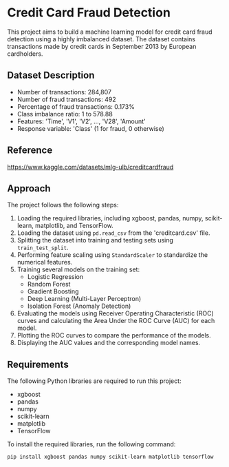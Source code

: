 
# Credit Card Fraud Detection

This project aims to build a machine learning model for credit card fraud detection using a highly imbalanced dataset. The dataset contains transactions made by credit cards in September 2013 by European cardholders.

## Dataset Description

- Number of transactions: 284,807
- Number of fraud transactions: 492
- Percentage of fraud transactions: 0.173%
- Class imbalance ratio: 1 to 578.88
- Features: 'Time', 'V1', 'V2', ..., 'V28', 'Amount'
- Response variable: 'Class' (1 for fraud, 0 otherwise)

## Reference
https://www.kaggle.com/datasets/mlg-ulb/creditcardfraud

## Approach

The project follows the following steps:

1. Loading the required libraries, including xgboost, pandas, numpy, scikit-learn, matplotlib, and TensorFlow.
2. Loading the dataset using `pd.read_csv` from the 'creditcard.csv' file.
3. Splitting the dataset into training and testing sets using `train_test_split`.
4. Performing feature scaling using `StandardScaler` to standardize the numerical features.
5. Training several models on the training set:
   - Logistic Regression
   - Random Forest
   - Gradient Boosting
   - Deep Learning (Multi-Layer Perceptron)
   - Isolation Forest (Anomaly Detection)
6. Evaluating the models using Receiver Operating Characteristic (ROC) curves and calculating the Area Under the ROC Curve (AUC) for each model.
7. Plotting the ROC curves to compare the performance of the models.
8. Displaying the AUC values and the corresponding model names.
   
## Requirements

The following Python libraries are required to run this project:

- xgboost
- pandas
- numpy
- scikit-learn
- matplotlib
- TensorFlow

To install the required libraries, run the following command:

```bash
pip install xgboost pandas numpy scikit-learn matplotlib tensorflow


